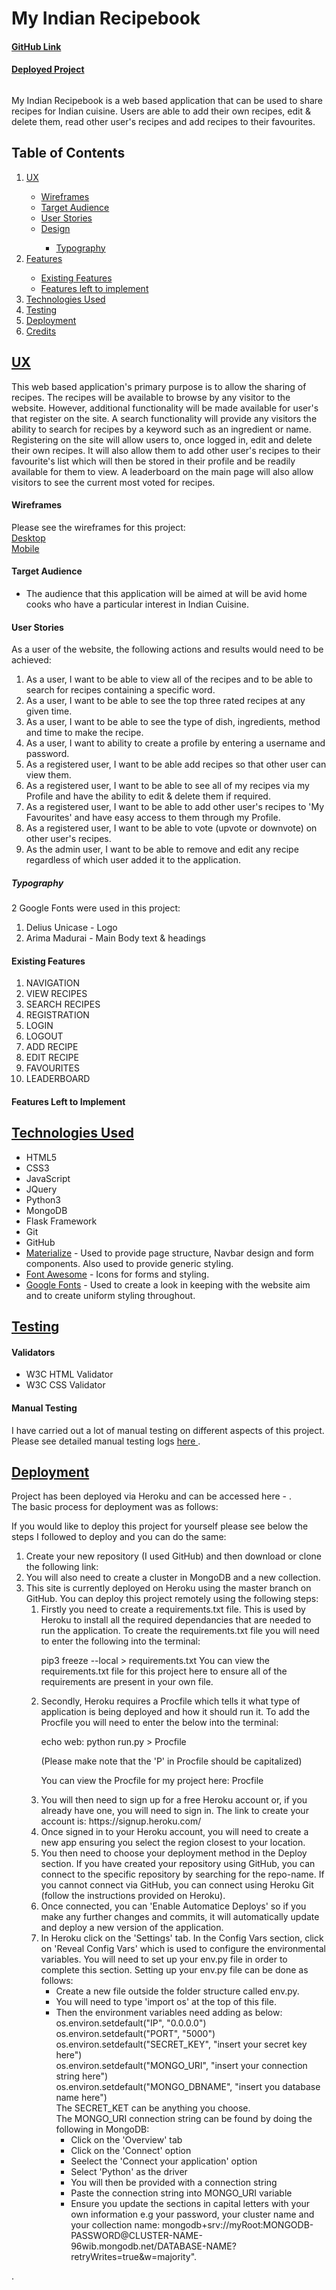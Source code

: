 <h1>My Indian Recipebook</h1>
<h4><a href="" target="_blank">GitHub Link</a></h4>
<h4><a href="" target="_blank">Deployed Project</a></h4>
<img src="">
<p>My Indian Recipebook is a web based application that can be used to share recipes for Indian cuisine. Users are able to add their own recipes, edit & delete them, read other user's recipes and add recipes to their favourites.</p> 
<h2>Table of Contents</h2>
<ol>
<li><a href="#ux">UX</a></li>
<ul>
<li><a href="#wireframes">Wireframes</a></li>
<li><a href="#target-audience">Target Audience</a></li>
<li><a href="#user-stories">User Stories</a></li>
<li><a href="#design">Design</a></li>
<ul>
<li><a href="typography">Typography</a></li>
</ul>
</ul>
<li><a href="#features">Features</a></li>
<ul>
<li><a href="#existing-features">Existing Features</a></li>
<li><a href="#new-features">Features left to implement</a></li>
</ul>
<li><a href="#technologies">Technologies Used</a></li>
<li><a href="#testing">Testing</a></li>
<li><a href="#deployment">Deployment</a></li>
<li><a href="#credits">Credits</a></li>
</ol>
<h2 id="ux"><u>UX</u></h2>
This web based application's primary purpose is to allow the sharing of recipes. The recipes will be available to browse by any visitor to the website. However, additional functionality will be made available for user's that register on the site. A search functionality will provide any visitors the ability to search for recipes by a keyword such as an ingredient or name. Registering on the site will allow users to, once logged in, edit and delete their own recipes. It will also allow them to add other user's recipes to their favourite's list which will then be stored in their profile and be readily available for them to view. A leaderboard on the main page will also allow visitors to see the current most voted for recipes.

<h4 id="wireframes">Wireframes</h4>
Please see the wireframes for this project:<br>
<a href="" target="_blank">Desktop</a><br>
<a href="" target="_blank">Mobile</a>

<h4 id="target-audience">Target Audience</h4>
<ul>
<li>The audience that this application will be aimed at will be avid home cooks who have a particular interest in Indian Cuisine. </li>
</ul>

<h4 id="user-stories">User Stories</h4>
As a user of the website, the following actions and results would need to be achieved:
<ol>
<li>As a user, I want to be able to view all of the recipes and to be able to search for recipes containing a specific word.</li>
<li>As a user, I want to be able to see the top three rated recipes at any given time.</li>
<li>As a user, I want to be able to see the type of dish, ingredients, method and time to make the recipe.</li>
<li>As a user, I want to ability to create a profile by entering a username and password.</li>
<li>As a registered user, I want to be able add recipes so that other user can view them. </li>
<li>As a registered user, I want to be able to see all of my recipes via my Profile and have the ability to edit & delete them if required.</li>
<li>As a registered user, I want to be able to add other user's recipes to 'My Favourites' and have easy access to them through my Profile.</li>
<li>As a registered user, I want to be able to vote (upvote or downvote) on other user's recipes.</li>
<li>As the admin user, I want to be able to remove and edit any recipe regardless of which user added it to the application.</li></ol>

<h5 id="typography">Typography</h5>
2 Google Fonts were used in this project:
<ol>
<li>Delius Unicase - Logo</li>
<li>Arima Madurai - Main Body text & headings </li>
</ol>


<h4 id="existing-features">Existing Features</h4>
<ol>
<li>NAVIGATION</li>
<li>VIEW RECIPES</li>
<li>SEARCH RECIPES</li>
<li>REGISTRATION</li>
<li>LOGIN</li>
<li>LOGOUT</li>
<li>ADD RECIPE</li>
<li>EDIT RECIPE</li>
<li>FAVOURITES</li>
<li>LEADERBOARD</li>
</ol>

<h4 id="new-features">Features Left to Implement</h4>


<h2 id="technologies"><u>Technologies Used</u></h2>
<ul>
<li>HTML5</li>
<li>CSS3 </li>
<li>JavaScript</li>
<li>JQuery</li>
<li>Python3</li>
<li>MongoDB</li>
<li>Flask Framework</li>
<li>Git</li>
<li>GitHub</li>
<li><a href="https://materializecss.com/">Materialize</a> - Used to provide page structure, Navbar design and form components. Also used to provide generic styling. </li>
<li><a href="https://fontawesome.com/">Font Awesome</a>  - Icons for forms and styling.</li>
<li><a href="https://fonts.google.com/">Google Fonts</a> - Used to create a look in keeping with the website aim and to create uniform styling throughout.</li>
</ul>

<h2 id="testing"><u>Testing</u></h2>
<h4>Validators</h4>
<ul>
<li>W3C HTML Validator</li>
<li>W3C CSS Validator</li>
</ul>
<h4>Manual Testing</h4>
I have carried out a lot of manual testing on different aspects of this project. Please see detailed manual testing logs <a href="testing.md"> here </a>.

<h2 id="deployment"><u>Deployment</u></h2>
Project has been deployed via Heroku and can be accessed here - .<br>
The basic process for deployment was as follows: 

If you would like to deploy this project for yourself please see below the steps I followed to deploy and you can do the same:
<ol>
<li>
Create your new repository (I used GitHub) and then download or clone the following link: 
</li>
<li>You will also need to create a cluster in MongoDB and a new collection. </li>
<li>
This site is currently deployed on Heroku using the master branch on GitHub. You can deploy this project remotely using the following steps:
<ol>
<li>Firstly you need to create a requirements.txt file. This is used by Heroku to install all the required dependancies that are needed to run the application. To create the requirements.txt file you will need to enter the following into the terminal:

pip3 freeze --local > requirements.txt
You can view the requirements.txt file for this project here to ensure all of the requirements are present in your own file.</li>
<li>Secondly, Heroku requires a Procfile which tells it what type of application is being deployed and how it should run it. To add the Procfile you will need to enter the below into the terminal:

echo web: python run.py > Procfile

(Please make note that the 'P' in Procfile should be capitalized)


You can view the Procfile for my project here: Procfile</li>
<li>You will then need to sign up for a free Heroku account or, if you already have one, you will need to sign in. The link to create your account is: https://signup.heroku.com/ </li>

<li>Once signed in to your Heroku account, you will need to create a new app ensuring you select the region closest to your location.</li>
<li>You then need to choose your deployment method in the Deploy section. If you have created your repository using GitHub, you can connect to the specific repository by searching for the repo-name. If you cannot connect via GitHub, you can connect using Heroku Git (follow the instructions provided on Heroku).</li>
<li>Once connected, you can 'Enable Automatice Deploys' so if you make any further changes and commits, it will automatically update and deploy a new version of the application.</li>
<li>In Heroku click on the 'Settings' tab. In the Config Vars section, click on 'Reveal Config Vars' which is used to configure the environmental variables. You will need to set up your env.py file in order to complete this section. Setting up your env.py file can be done as follows:
<ul>
<li>Create a new file outside the folder structure called env.py.</li>
<li>You will need to type 'import os' at the top of this file.</li>
<li>Then the environment variables need adding as below:<br>
os.environ.setdefault("IP", "0.0.0.0")<br>
os.environ.setdefault("PORT", "5000")<br>
os.environ.setdefault("SECRET_KEY", "insert your secret key here")<br>
os.environ.setdefault("MONGO_URI", "insert your connection string here")<br>
os.environ.setdefault("MONGO_DBNAME", "insert you database name here")<br>
The SECRET_KET can be anything you choose.<br>
The MONGO_URI connection string can be found by doing the following in MongoDB:
<ul>
<li>Click on the 'Overview' tab</li>
<li>Click on the 'Connect' option</li>
<li>Seelect the 'Connect your application' option</li>
<li>Select 'Python' as the driver</li>
<li>You will then be provided with a connection string</li>
<li>Paste the connection string into MONGO_URI variable</li>
<li>Ensure you update the sections in capital letters with your own information e.g your password, your cluster name and your collection name: mongodb+srv://myRoot:MONGODB-PASSWORD@CLUSTER-NAME-96wib.mongodb.net/DATABASE-NAME?retryWrites=true&w=majority".</li></ul></li>
</ul>
</li>
</ol>
</li>

</ol>








.
